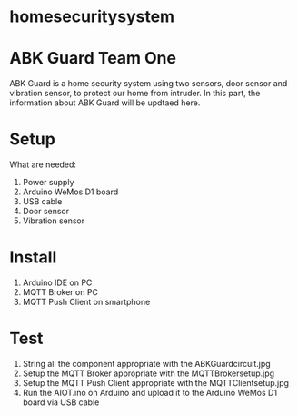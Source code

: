 # homesecuritysystem
# ABK Guard Team One
ABK Guard is a home security system using two sensors, door sensor and vibration sensor, to protect our home from intruder. In this part, the information about ABK Guard will be updtaed here.

# Setup
What are needed:
1. Power supply 
2. Arduino WeMos D1 board
3. USB cable
4. Door sensor
5. Vibration sensor

# Install
1. Arduino IDE on PC
2. MQTT Broker on PC
3. MQTT Push Client on smartphone

# Test
1. String all the component appropriate with the ABKGuardcircuit.jpg 
2. Setup the MQTT Broker appropriate with the MQTTBrokersetup.jpg 
3. Setup the MQTT Push Client appropriate with the MQTTClientsetup.jpg 
4. Run the AIOT.ino on Arduino and upload it to the Arduino WeMos D1 board via USB cable
